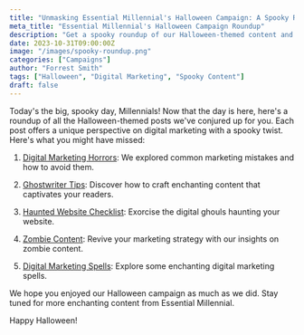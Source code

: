 ```yaml
---
title: "Unmasking Essential Millennial's Halloween Campaign: A Spooky Roundup"
meta_title: "Essential Millennial's Halloween Campaign Roundup"
description: "Get a spooky roundup of our Halloween-themed content and discover our digital marketing expertise."
date: 2023-10-31T09:00:00Z
image: "/images/spooky-roundup.png"
categories: ["Campaigns"]
author: "Forrest Smith"
tags: ["Halloween", "Digital Marketing", "Spooky Content"]
draft: false
---
```

Today's the big, spooky day, Millennials!
Now that the day is here, here's  a roundup of all the Halloween-themed posts we've conjured up for you. Each post offers a unique perspective on digital marketing with a spooky twist. Here's what you might have missed:

1. [Digital Marketing Horrors](/blog/digital-marketing-horrors/): We explored common marketing mistakes and how to avoid them. 

2. [Ghostwriter Tips](/blog/ghostwriter-tips/): Discover how to craft enchanting content that captivates your readers.

3. [Haunted Website Checklist](/blog/haunted-website-checklist/): Exorcise the digital ghouls haunting your website. 

4. [Zombie Content](/blog/zombie-content/): Revive your marketing strategy with our insights on zombie content. 

5. [Digital Marketing Spells](/blog/digital-marketing-spells/): Explore some enchanting digital marketing spells. 

We hope you enjoyed our Halloween campaign as much as we did. Stay tuned for more enchanting content from Essential Millennial.

Happy Halloween!
